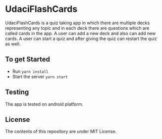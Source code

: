 # UdaciFlashCards

UdaciFlashCards is a quiz taking app in which there are multiple decks representing any topic and in each deck there are questions which are called cards in the app. A user can add a new deck and also can add new cards. A user can start a quiz and after giving the quiz can restart the quiz as well.

## To get Started

* Run `yarn install`
* Start the server `yarn start`

## Testing

The app is tested on android platform.

## License

The contents of this repository are under MIT License.